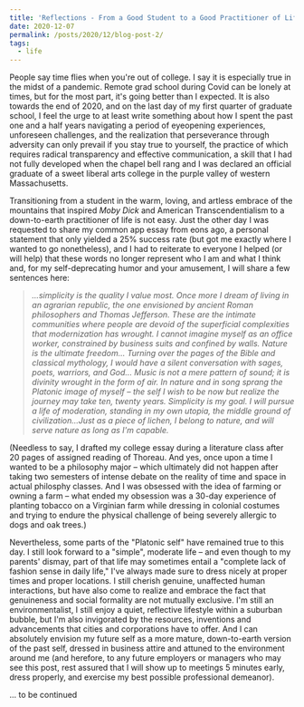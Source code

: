 ```yaml
---
title: 'Reflections - From a Good Student to a Good Practitioner of Life'
date: 2020-12-07
permalink: /posts/2020/12/blog-post-2/
tags:
  - life
---
```


People say time flies when you're out of college. I say it is especially true in the midst of a pandemic. Remote grad school during Covid can be lonely at times, but for the most part, it's going better than I expected. It is also towards the end of 2020, and on the last day of my first quarter of graduate school, I feel the urge to at least write something about how I spent the past one and a half years navigating a period of eyeopening experiences, unforeseen challenges, and the realization that perseverance through adversity can only prevail if you stay true to yourself, the practice of which requires radical transparency and effective communication, a skill that I had not fully developed when the chapel bell rang and I was declared an official graduate of a sweet liberal arts college in the purple valley of western Massachusetts.

Transitioning from a student in the warm, loving, and artless embrace of the mountains that inspired <i>Moby Dick</i> and American Transcendentialism to a down-to-earth practitioner of life is not easy. Just the other day I was requested to share my common app essay from eons ago, a personal statement that only yielded a 25% success rate (but got me exactly where I wanted to go nonetheless), and I had to reiterate to everyone I helped (or will help) that these words no longer represent who I am and what I think and, for my self-deprecating humor and your amusement, I will share a few sentences here:

>    <i>...simplicity is the quality I value most. Once more I dream of living in an agrarian republic, the one envisioned by ancient Roman philosophers and Thomas Jefferson. These are the intimate communities where people are devoid of the superficial complexities that modernization has wrought. I cannot imagine myself as an office worker, constrained by business suits and confined by walls. Nature is the ultimate freedom... Turning over the pages of the Bible and classical mythology, I would have a silent conversation with sages, poets, warriors, and God... Music is not a mere pattern of sound; it is divinity wrought in the form of air. In nature and in song sprang the Platonic image of myself &ndash; the self I wish to be now but realize the journey may take ten, twenty years. Simplicity is my goal. I will pursue a life of moderation, standing in my own utopia, the middle ground of civilization...Just as a piece of lichen, I belong to nature, and will serve nature as long as I'm capable.</i>

(Needless to say, I drafted my college essay during a literature class after 20 pages of assigned reading of Thoreau. And yes, once upon a time I wanted to be a philosophy major &ndash; which ultimately did not happen after taking two semesters of intense debate on the reality of time and space in actual philosphy classes. And I was obsessed with the idea of farming or owning a farm &ndash; what ended my obsession was a 30-day experience of planting tobacco on a Virginian farm while dressing in colonial costumes and trying to endure the physical challenge of being severely allergic to dogs and oak trees.)

Nevertheless, some parts of the "Platonic self" have remained true to this day. I still look forward to a "simple", moderate life &ndash; and even though to my parents' dismay, part of that life may sometimes entail a "complete lack of fashion sense in daily life," I've always made sure to dress nicely at proper times and proper locations. I still cherish genuine, unaffected human interactions, but have also come to realize and embrace the fact that genuineness and social formality are not mutually exclusive. I'm still an environmentalist, I still enjoy a quiet, reflective lifestyle within a suburban bubble, but I'm also invigorated by the resources, inventions and advancements that cities and corporations have to offer. And I can absolutely envision my future self as a more mature, down-to-earth version of the past self, dressed in business attire and attuned to the environment around me (and herefore, to any future employers or managers who may see this post, rest assured that I will show up to meetings 5 minutes early, dress properly, and exercise my best possible professional demeanor). 

... to be continued
